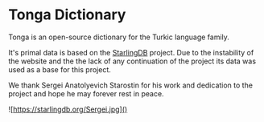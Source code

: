# Tonga Dictionary

Tonga is an open-source dictionary for the Turkic language family.

It's primal data is based on the [StarlingDB](https://starlingdb.org) project. Due to the instability of the website and the the lack of any continuation of the project its data was used as a base for this project.

We thank Sergei Anatolyevich Starostin for his work and dedication to the project and hope he may forever rest in peace.

![https://starlingdb.org/Sergei.jpg]()